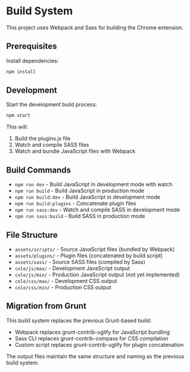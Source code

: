 # Build System

This project uses Webpack and Sass for building the Chrome extension.

## Prerequisites

Install dependencies:
```bash
npm install
```

## Development

Start the development build process:
```bash
npm start
```

This will:
1. Build the plugins.js file
2. Watch and compile SASS files
3. Watch and bundle JavaScript files with Webpack

## Build Commands

- `npm run dev` - Build JavaScript in development mode with watch
- `npm run build` - Build JavaScript in production mode
- `npm run build:dev` - Build JavaScript in development mode
- `npm run build:plugins` - Concatenate plugin files
- `npm run sass:dev` - Watch and compile SASS in development mode
- `npm run sass:build` - Build SASS in production mode

## File Structure

- `assets/scripts/` - Source JavaScript files (bundled by Webpack)
- `assets/plugins/` - Plugin files (concatenated by build script)
- `assets/sass/` - Source SASS files (compiled by Sass)
- `cole/js/max/` - Development JavaScript output
- `cole/js/min/` - Production JavaScript output (not yet implemented)
- `cole/css/max/` - Development CSS output
- `cole/css/min/` - Production CSS output

## Migration from Grunt

This build system replaces the previous Grunt-based build:
- Webpack replaces grunt-contrib-uglify for JavaScript bundling
- Sass CLI replaces grunt-contrib-compass for CSS compilation
- Custom script replaces grunt-contrib-uglify for plugin concatenation

The output files maintain the same structure and naming as the previous build system. 